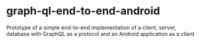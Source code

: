 # graph-ql-end-to-end-android
Prototype of a simple end-to-end implementation of a client, server, database with GraphQL as a protocol and an Android application as a client
